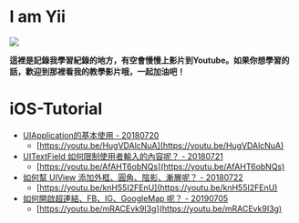 I am Yii
================

![](http://123.240.119.183/github/yii.jpg)

**這裡是記錄我學習紀錄的地方，有空會慢慢上影片到Youtube。如果你想學習的話，歡迎到那裡看我的教學影片哦，一起加油吧！**

iOS-Tutorial
================

*   [UIApplication的基本使用 - 20180720](https://github.com/chyiiiiiiiiiiii/iOS-Tutorial/tree/master/UIApplication)
    *   [https://youtu.be/HugVDAlcNuA](https://youtu.be/HugVDAlcNuA)
*   [UITextField 如何限制使用者輸入的內容呢？ - 20180721](https://github.com/chyiiiiiiiiiiii/iOS-Tutorial/tree/master/TextField)
    *   [https://youtu.be/AfAHT6obNQs](https://youtu.be/AfAHT6obNQs)
*   [如何幫 UIView 添加外框、圓角、陰影、漸層呢？ - 20180722](https://github.com/chyiiiiiiiiiiii/iOS-Tutorial/tree/master/UIView)
    *   [https://youtu.be/knH55I2FEnU](https://youtu.be/knH55I2FEnU)
 *  [如何開啟超連結、FB、IG、GoogleMap 呢？ - 20190705](https://github.com/chyiiiiiiiiiiii/iOS-Tutorial/tree/master/ShareUrl)
    *   [https://youtu.be/mRACEvk9I3g](https://youtu.be/mRACEvk9I3g)


